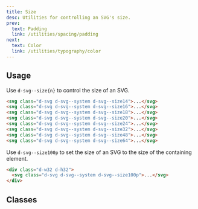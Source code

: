 ```yaml
---
title: Size
desc: Utilities for controlling an SVG's size.
prev:
  text: Padding
  link: /utilities/spacing/padding
next:
  text: Color
  link: /utilities/typography/color
---
```


## Usage

Use `d-svg--size{n}` to control the size of an SVG.

<code-well-header>
  <icon-phone class="d-svg--size14" />
  <icon-phone class="d-svg--size16" />
  <icon-phone class="d-svg--size18" />
  <icon-phone class="d-svg--size20" />
  <icon-phone class="d-svg--size24" />
  <icon-phone class="d-svg--size32" />
  <icon-phone class="d-svg--size48" />
  <icon-phone class="d-svg--size64" />
</code-well-header>

```html
<svg class="d-svg d-svg--system d-svg--size14">...</svg>
<svg class="d-svg d-svg--system d-svg--size16">...</svg>
<svg class="d-svg d-svg--system d-svg--size18">...</svg>
<svg class="d-svg d-svg--system d-svg--size20">...</svg>
<svg class="d-svg d-svg--system d-svg--size24">...</svg>
<svg class="d-svg d-svg--system d-svg--size32">...</svg>
<svg class="d-svg d-svg--system d-svg--size48">...</svg>
<svg class="d-svg d-svg--system d-svg--size64">...</svg>
```

Use `d-svg--size100p` to set the size of an SVG to the size of the containing element.

<code-well-header>
  <div class="d-w32 d-h32">
    <icon-phone class="d-svg--size100p" />
  </div>
</code-well-header>

```html
<div class="d-w32 d-h32">
  <svg class="d-svg d-svg--system d-svg--size100p">...</svg>
</div>
```

<script setup>
  import iconSizes from '@data/icons-sizes.json';
</script>

## Classes

<utility-class-table>
  <template #content>
    <tbody>
      <tr v-for="size in iconSizes">
        <th scope="row" class="d-ff-mono d-fc-purple d-fw-normal d-fs12">{{ size.class }}</th>
          <td class="d-ff-mono d-fc-orange d-fs12">
            <span v-if="size.sizeRem">
              width: {{ size.sizeRem }} !important;
              height: {{ size.sizeRem }} !important;
            </span>
            <span v-else-if="size.class === 'd-svg--size100p'">
              width: 100% !important;
              height: auto !important;
            </span>
          </td>
      </tr>
    </tbody>
  </template>
</utility-class-table>
